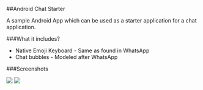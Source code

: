 ##Android Chat Starter

A sample Android App which can be used as a starter application for a chat application.

###What it includes?

* Native Emoji Keyboard - Same as found in WhatsApp
* Chat bubbles - Modeled after WhatsApp

###Screenshots

<img src="https://github.com/madhur/android-chat-starter/blob/gh-pages/chat1.png" />
<img src="https://github.com/madhur/android-chat-starter/blob/gh-pages/chat2.png" />
